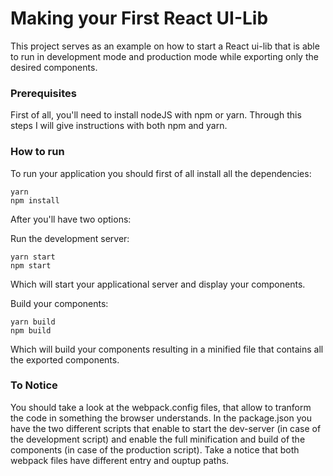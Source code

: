# Making your First React UI-Lib

This project serves as an example on how to start a React ui-lib that is able to run in development mode and production mode
while exporting only the desired components. 

### Prerequisites

First of all, you'll need to install nodeJS with npm or yarn.
Through this steps I will give instructions with both npm and yarn.

### How to run

To run your application you should first of all install all the dependencies:

```
yarn
npm install
```

After you'll have two options:

Run the development server:
```
yarn start
npm start
```

Which will start your applicational server and display your components.

Build your components:
```
yarn build
npm build
```

Which will build your components resulting in a minified file that contains all the exported components.

### To Notice

You should take a look at the webpack.config files, that allow to tranform the code in something the browser understands.
In the package.json you have the two different scripts that enable to start the dev-server (in case of the development script) and enable the full minification and build of the components (in case of the production script). 
Take a notice that both webpack files have different entry and ouptup paths.




